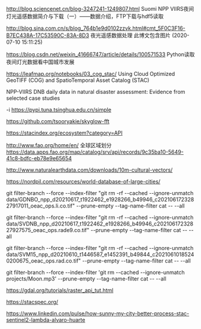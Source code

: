 http://blog.sciencenet.cn/blog-3247241-1249807.html
Suomi NPP VIIRS夜间灯光遥感数据简介与下载（一）——数据介绍，FTP下载与hdf5读取


http://blog.sina.com.cn/s/blog_764b1e9d0102zzvk.html#cmt_5F0C3F16-B7EC438A-17C53590C-83A-8D3
夜光遥感数据处理 此博文包含图片 (2020-07-10 15:11:25)

https://blog.csdn.net/weixin_41666747/article/details/100571533
Python读取夜间灯光数据看中国城市发展


https://leafmap.org/notebooks/03_cog_stac/
Using Cloud Optimized GeoTIFF (COG) and SpatioTemporal Asset Catalog (STAC)

NPP-VIIRS DNB daily data in natural disaster assessment: Evidence from selected case studies

-i https://pypi.tuna.tsinghua.edu.cn/simple


https://github.com/tsooryakie/skyglow-fft


https://stacindex.org/ecosystem?category=API


http://www.fao.org/home/en/   全球区域划分 https://data.apps.fao.org/map/catalog/srv/api/records/9c35ba10-5649-41c8-bdfc-eb78e9e65654

http://www.naturalearthdata.com/downloads/10m-cultural-vectors/

https://nordpil.com/resources/world-database-of-large-cities/


git filter-branch --force --index-filter "git rm -rf --cached --ignore-unmatch data/GDNBO_npp_d20210617_t1922462_e1928266_b49946_c20210617232827917011_oeac_ops.li.co.tif" --prune-empty --tag-name-filter cat -- --all

git filter-branch --force --index-filter "git rm -rf --cached --ignore-unmatch data/SVDNB_npp_d20210617_t1922462_e1928266_b49946_c20210617232827927575_oeac_ops.rade9.co.tif" --prune-empty --tag-name-filter cat -- --all

git filter-branch --force --index-filter "git rm -rf --cached --ignore-unmatch data/SVM15_npp_d20210610_t1446587_e1452391_b49844_c20210610185240200675_oeac_ops.rad.co.tif" --prune-empty --tag-name-filter cat -- --all

git filter-branch --force --index-filter 'git rm --cached --ignore-unmatch projects/Moon.mp3' --prune-empty --tag-name-filter cat -- --all

https://gdal.org/tutorials/raster_api_tut.html

https://stacspec.org/

https://www.linkedin.com/pulse/how-sunny-my-city-better-process-stac-sentinel2-lambda-alvaro-huarte